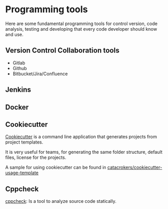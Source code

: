 # Programming tools

Here are some fundamental programming tools for control version, code analysis, testing and developing that every code developer should know and use.

## Version Control Collaboration tools

- Gitlab
- Github
- Bitbucket/Jira/Confluence

## Jenkins

## Docker

## Cookiecutter

[Cookiecutter](https://github.com/audreyr/cookiecutter) is a command line application that generates projects from project templates.

It is very useful for teams, for generating the same folder structure, default files, license for the projects.

A sample for using cookiecutter can be found in [catacrokers/cookiecutter-usage-template](https://github.com/Catacrockers/cookiecutter-usage-template)

## Cppcheck

[cppcheck](/programming_tools/cppcheck.md): Is a tool to analyze source code statically.
